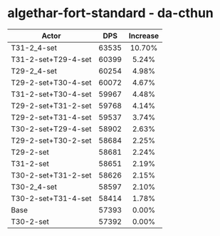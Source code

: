 # algethar-fort-standard - da-cthun
| Actor | DPS | Increase |
|---|:---:|:---:|
|T31-2_4-set|63535|10.70%|
|T31-2-set+T29-4-set|60399|5.24%|
|T29-2_4-set|60254|4.98%|
|T29-2-set+T30-4-set|60072|4.67%|
|T31-2-set+T30-4-set|59967|4.48%|
|T29-2-set+T31-2-set|59768|4.14%|
|T29-2-set+T31-4-set|59537|3.74%|
|T30-2-set+T29-4-set|58902|2.63%|
|T29-2-set+T30-2-set|58684|2.25%|
|T29-2-set|58681|2.24%|
|T31-2-set|58651|2.19%|
|T30-2-set+T31-2-set|58626|2.15%|
|T30-2_4-set|58597|2.10%|
|T30-2-set+T31-4-set|58414|1.78%|
|Base|57393|0.00%|
|T30-2-set|57392|0.00%|

